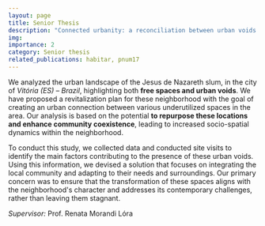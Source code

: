 ```yaml
---
layout: page
title: Senior Thesis
description: "Connected urbanity: a reconciliation between urban voids and open spaces in the Jesus de Nazareth slum"
img: 
importance: 2
category: Senior thesis
related_publications: habitar, pnum17
---
```


We analyzed the urban landscape of the Jesus de Nazareth slum, in the city of *Vitória (ES) – Brazil*, highlighting both **free spaces and urban voids**. We have proposed a revitalization plan for these neighborhood with the goal of creating an urban connection between various underutilized spaces in the area. Our analysis is based on the potential **to repurpose these locations and enhance community coexistence**, leading to increased socio-spatial dynamics within the neighborhood.

To conduct this study, we collected data and conducted site visits to identify the main factors contributing to the presence of these urban voids. Using this information, we devised a solution that focuses on integrating the local community and adapting to their needs and surroundings. Our primary concern was to ensure that the transformation of these spaces aligns with the neighborhood's character and addresses its contemporary challenges, rather than leaving them stagnant.

*Supervisor:* Prof. Renata Morandi Lóra
